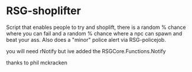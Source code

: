 # RSG-shoplifter

Script that enables people to try and shoplift, there is a random % chance where you can fail and a random % chance where a npc can spawn and beat your ass.
Also does a "minor" police alert via RSG-policejob.

you will need rNotify but ive added the RSGCore.Functions.Notify

thanks to phil mckracken
